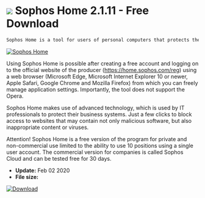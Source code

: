 # ![](https://cdn.softexe.net/static/icon/win.gif) Sophos Home 2.1.11 - Free Download

```sh
Sophos Home is a tool for users of personal computers that protects them against malware, inappropriate content and widely understood viruses.
```
[![Sophos Home](https://gallery.dpcdn.pl/imgc/Tools/68427/g_-_420x350_1.5_-_x20160602115849_0.png)](https://softexe.net/win/security-privacy/antivirus/sophos-home:aphf.html)

Using Sophos Home is possible after creating a free account and logging on to the official website of the producer (https://home.sophos.com/reg) using a web browser (Microsoft Edge, Microsoft Internet Explorer 10 or newer, Apple Safari, Google Chrome and Mozilla Firefox) from which you can freely manage application settings. Importantly, the tool does not support the Opera.
 
 Sophos Home makes use of advanced technology, which is used by IT professionals to protect their business systems. Just a few clicks to block access to websites that may contain not only malicious software, but also inappropriate content or viruses.
 
 Attention!
 Sophos Home is a free version of the program for private and non-commercial use limited to the ability to use 10 positions using a single user account. The commercial version for companies is called Sophos Cloud and can be tested free for 30 days.


- **Update:** Feb 02 2020
- **File size:** 

[![Download](https://cdn.softexe.net/static/img/download.png)](https://softexe.net/win/security-privacy/antivirus/sophos-home:aphf.html)

